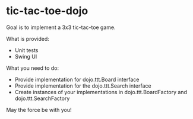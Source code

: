 tic-tac-toe-dojo
================
Goal is to implement a 3x3 tic-tac-toe game.

What is provided:

+ Unit tests
+ Swing UI

What you need to do:

+ Provide implementation for dojo.ttt.Board interface
+ Provide implementation for the dojo.ttt.Search interface
+ Create instances of your implementations in dojo.ttt.BoardFactory and dojo.ttt.SearchFactory

May the force be with you!
